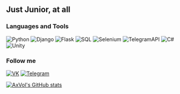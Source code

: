 ## Just Junior, at all

### Languages and Tools
![Python](https://img.shields.io/badge/-Python-000000?style=for-the-badge&logo=python)
![Django](https://img.shields.io/badge/-Django-000000?style=for-the-badge&logo=django)
![Flask](https://img.shields.io/badge/-Flask-000000?style=for-the-badge&logo=flask)
![SQL](https://img.shields.io/badge/-SQL-000000?style=for-the-badge&logo=mysql)
![Selenium](https://img.shields.io/badge/-Selenium-000000?style=for-the-badge&logo=selenium)
![TelegramAPI](https://img.shields.io/badge/-TelegramApi-000000?style=for-the-badge&logo=telegram)
![C#](https://img.shields.io/badge/-Csharp-000000?style=for-the-badge&logo=C#)
![Unity](https://img.shields.io/badge/-Unity-000000?style=for-the-badge&logo=Unity)

### Follow me
[![VK](https://img.shields.io/badge/-VK-000000?style=for-the-badge&logo=vk)](https://vk.com/nikvov4ik)
[![Telegram](https://img.shields.io/badge/-Telegram-000000?style=for-the-badge&logo=telegram)](https://t.me/AxVol69)

[![AxVol's GitHub stats](https://github-readme-stats.vercel.app/api?username=AxVol&show_icons=true&count_private=true)](https://github.com/anuraghazra/github-readme-stats)
